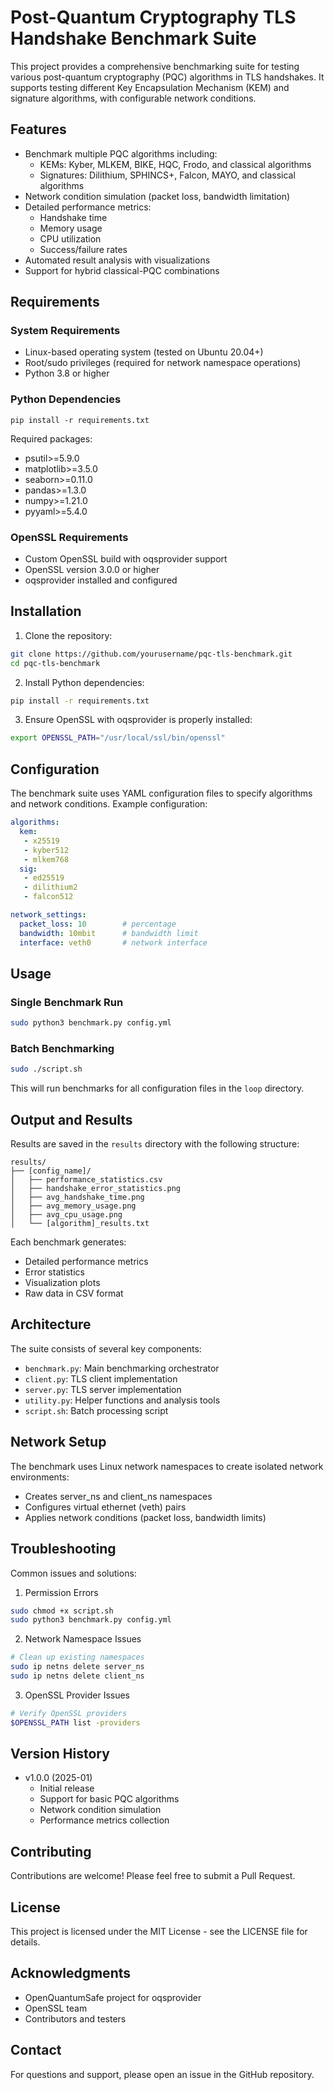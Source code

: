 # Post-Quantum Cryptography TLS Handshake Benchmark Suite

This project provides a comprehensive benchmarking suite for testing various post-quantum cryptography (PQC) algorithms in TLS handshakes. It supports testing different Key Encapsulation Mechanism (KEM) and signature algorithms, with configurable network conditions.

## Features

- Benchmark multiple PQC algorithms including:
  - KEMs: Kyber, MLKEM, BIKE, HQC, Frodo, and classical algorithms
  - Signatures: Dilithium, SPHINCS+, Falcon, MAYO, and classical algorithms
- Network condition simulation (packet loss, bandwidth limitation)
- Detailed performance metrics:
  - Handshake time
  - Memory usage
  - CPU utilization
  - Success/failure rates
- Automated result analysis with visualizations
- Support for hybrid classical-PQC combinations

## Requirements

### System Requirements
- Linux-based operating system (tested on Ubuntu 20.04+)
- Root/sudo privileges (required for network namespace operations)
- Python 3.8 or higher

### Python Dependencies
```
pip install -r requirements.txt
```

Required packages:
- psutil>=5.9.0
- matplotlib>=3.5.0
- seaborn>=0.11.0
- pandas>=1.3.0
- numpy>=1.21.0
- pyyaml>=5.4.0

### OpenSSL Requirements
- Custom OpenSSL build with oqsprovider support
- OpenSSL version 3.0.0 or higher
- oqsprovider installed and configured

## Installation

1. Clone the repository:
```bash
git clone https://github.com/yourusername/pqc-tls-benchmark.git
cd pqc-tls-benchmark
```

2. Install Python dependencies:
```bash
pip install -r requirements.txt
```

3. Ensure OpenSSL with oqsprovider is properly installed:
```bash
export OPENSSL_PATH="/usr/local/ssl/bin/openssl"
```

## Configuration

The benchmark suite uses YAML configuration files to specify algorithms and network conditions. Example configuration:

```yaml
algorithms:
  kem:
   - x25519
   - kyber512
   - mlkem768
  sig:
   - ed25519
   - dilithium2
   - falcon512

network_settings:
  packet_loss: 10        # percentage
  bandwidth: 10mbit      # bandwidth limit
  interface: veth0       # network interface
```

## Usage

### Single Benchmark Run

```bash
sudo python3 benchmark.py config.yml
```

### Batch Benchmarking

```bash
sudo ./script.sh
```

This will run benchmarks for all configuration files in the `loop` directory.

## Output and Results

Results are saved in the `results` directory with the following structure:
```
results/
├── [config_name]/
│   ├── performance_statistics.csv
│   ├── handshake_error_statistics.png
│   ├── avg_handshake_time.png
│   ├── avg_memory_usage.png
│   ├── avg_cpu_usage.png
│   └── [algorithm]_results.txt
```

Each benchmark generates:
- Detailed performance metrics
- Error statistics
- Visualization plots
- Raw data in CSV format

## Architecture

The suite consists of several key components:
- `benchmark.py`: Main benchmarking orchestrator
- `client.py`: TLS client implementation
- `server.py`: TLS server implementation
- `utility.py`: Helper functions and analysis tools
- `script.sh`: Batch processing script

## Network Setup

The benchmark uses Linux network namespaces to create isolated network environments:
- Creates server_ns and client_ns namespaces
- Configures virtual ethernet (veth) pairs
- Applies network conditions (packet loss, bandwidth limits)

## Troubleshooting

Common issues and solutions:

1. Permission Errors
```bash
sudo chmod +x script.sh
sudo python3 benchmark.py config.yml
```

2. Network Namespace Issues
```bash
# Clean up existing namespaces
sudo ip netns delete server_ns
sudo ip netns delete client_ns
```

3. OpenSSL Provider Issues
```bash
# Verify OpenSSL providers
$OPENSSL_PATH list -providers
```

## Version History

- v1.0.0 (2025-01)
  - Initial release
  - Support for basic PQC algorithms
  - Network condition simulation
  - Performance metrics collection

## Contributing

Contributions are welcome! Please feel free to submit a Pull Request.

## License

This project is licensed under the MIT License - see the LICENSE file for details.

## Acknowledgments

- OpenQuantumSafe project for oqsprovider
- OpenSSL team
- Contributors and testers

## Contact

For questions and support, please open an issue in the GitHub repository.

